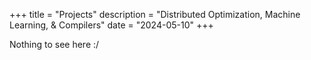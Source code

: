 +++
title = "Projects"
description = "Distributed Optimization, Machine Learning, & Compilers"
date = "2024-05-10"
+++

Nothing to see here :/
